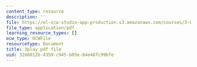 ```yaml
---
content_type: resource
description: ''
file: https://ol-ocw-studio-app-production.s3.amazonaws.com/courses/3-091-introduction-to-solid-state-chemistry-fall-2018/3286012b4359c945b05e64e48fc99bfe_Ep7mkm_T0Po.pdf
file_type: application/pdf
learning_resource_types: []
ocw_type: OCWFile
resourcetype: Document
title: 3play pdf file
uid: 3286012b-4359-c945-b05e-64e48fc99bfe
---
```

